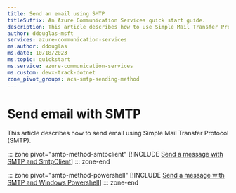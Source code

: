 ```yaml
---
title: Send an email using SMTP
titleSuffix: An Azure Communication Services quick start guide.
description: This article describes how to use Simple Mail Transfer Protocol (SMTP) to send emails to Email Communication Services.
author: ddouglas-msft
services: azure-communication-services
ms.author: ddouglas
ms.date: 10/18/2023
ms.topic: quickstart
ms.service: azure-communication-services
ms.custom: devx-track-dotnet
zone_pivot_groups: acs-smtp-sending-method
---
```


# Send email with SMTP

This article describes how to send email using Simple Mail Transfer Protocol (SMTP).


::: zone pivot="smtp-method-smtpclient"
[!INCLUDE [Send a message with SMTP and SmtpClient](./includes/send-email-smtp-smtpclient.md)]
::: zone-end

::: zone pivot="smtp-method-powershell"
[!INCLUDE [Send a message with SMTP and Windows Powershell](./includes/send-email-smtp-powershell.md)]
::: zone-end
